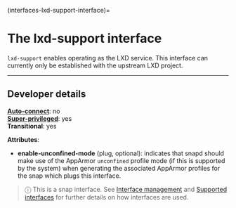 (interfaces-lxd-support-interface)=
# The lxd-support interface

`lxd-support` enables operating as the LXD service. This interface can currently only be established with the upstream LXD project.

---

<h2 id='heading--dev-details'>Developer details </h2>

**[Auto-connect](/t/interface-management/6154#heading--auto-connections)**: no</br>
**[Super-privileged](/)**: yes</br>
**Transitional**: yes

**Attributes**:

 * **enable-unconfined-mode** (plug, optional):  indicates that snapd should make use of the AppArmor `unconfined` profile mode (if this is supported by the system) when generating the associated AppArmor profiles for the snap which plugs this interface.


> ⓘ  This is a snap interface. See [Interface management](/) and [Supported interfaces](/interfaces/index) for further details on how interfaces are used.


